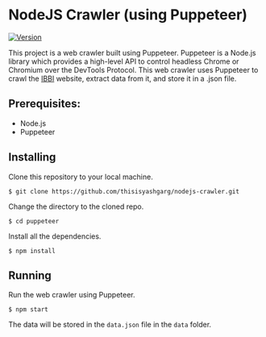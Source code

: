 # NodeJS Crawler (using Puppeteer)

[![Version](https://img.shields.io/badge/version-1.0.0-blue.svg?cacheSeconds=2592000)](https://github.com/GoogleChrome/puppeteer/blob/master/CHANGELOG.md)

This project is a web crawler built using Puppeteer. Puppeteer is a Node.js library which provides a high-level API to control headless Chrome or Chromium over the DevTools Protocol. This web crawler uses Puppeteer to crawl  the [IBBI](https://ibbi.gov.in/en/tender) website, extract data from it, and store it in a .json file.

## Prerequisites:
* Node.js
* Puppeteer

## Installing
Clone this repository to your local machine.

`$ git clone https://github.com/thisisyashgarg/nodejs-crawler.git`

Change the directory to the cloned repo.

`$ cd puppeteer`

Install all the dependencies.

`$ npm install`

## Running
Run the web crawler using Puppeteer.

`$ npm start`

The data will be stored in the `data.json` file in the `data` folder.
